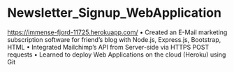 # Newsletter_Signup_WebApplication
https://immense-fjord-11725.herokuapp.com/
•	Created an E-Mail marketing subscription software for friend’s blog with Node.js, Express.js, Bootstrap, HTML
•	Integrated Mailchimp’s API from Server-side via HTTPS POST requests
•	Learned to deploy Web Applications on the cloud (Heroku) using Git  

